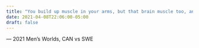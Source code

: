 ```yaml
---
title: "You build up muscle in your arms, but that brain muscle too, and that is still to come for some of these teams"
date: 2021-04-08T22:06:00-05:00
draft: false
---
```

— 2021 Men’s Worlds, CAN vs SWE
<!--more--> 

